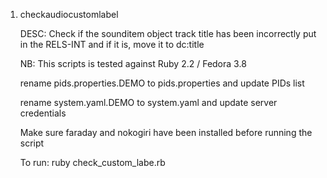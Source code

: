 1. checkaudiocustomlabel

   DESC: Check if the sounditem object track title has been incorrectly put in the RELS-INT and if it is, move it to dc:title
   
   NB: This scripts is tested against Ruby 2.2 / Fedora 3.8

   rename pids.properties.DEMO to pids.properties and update PIDs list

   rename system.yaml.DEMO to system.yaml and update server credentials

   Make sure faraday and nokogiri have been installed before running the script

   To run: ruby check_custom_labe.rb



